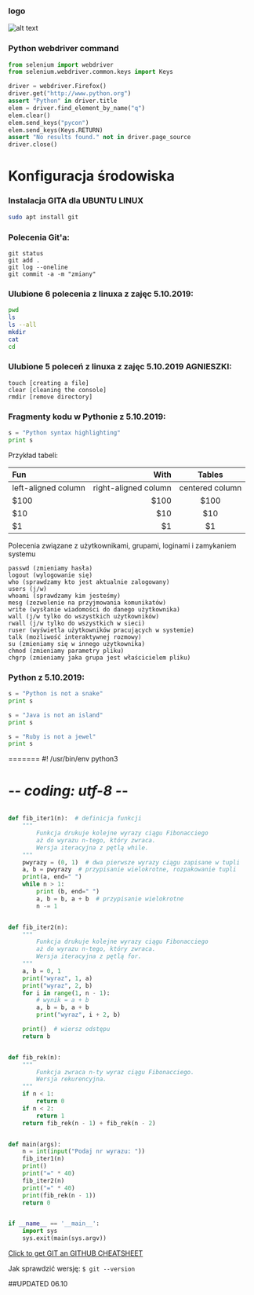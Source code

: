 ### logo 
![alt text](https://cdv.pl/wp-content/uploads/2018/02/logo.svg "Logo CDV")

### Python webdriver command

```Python
from selenium import webdriver
from selenium.webdriver.common.keys import Keys

driver = webdriver.Firefox()
driver.get("http://www.python.org")
assert "Python" in driver.title
elem = driver.find_element_by_name("q")
elem.clear()
elem.send_keys("pycon")
elem.send_keys(Keys.RETURN)
assert "No results found." not in driver.page_source
driver.close()
```



# Konfiguracja środowiska 

### Instalacja GITA dla UBUNTU LINUX
```sh
sudo apt install git
```

### Polecenia Git'a:
```git
git status
git add .
git log --oneline
git commit -a -m "zmiany"
```

### Ulubione 6 polecenia z linuxa z zajęc 5.10.2019:
```sh
pwd
ls
ls --all
mkdir
cat
cd
```

### Ulubione 5 poleceń z linuxa z zajęc 5.10.2019 AGNIESZKI:
```sudo apt install [installing stuff]
touch [creating a file]
clear [cleaning the console]
rmdir [remove directory]
```

### Fragmenty kodu w Pythonie z 5.10.2019:
```python
s = "Python syntax highlighting"
print s
```



Przykład tabeli:

| Fun                  | With                 | Tables          |
| :------------------- | -------------------: |:---------------:|
| left-aligned column  | right-aligned column | centered column |
| $100                 | $100                 | $100            |
| $10                  | $10                  | $10             |
| $1                   | $1                   | $1              |

Polecenia związane z użytkownikami, grupami, loginami i zamykaniem systemu
```newgrp (dodajemy nową grupę)
passwd (zmieniamy hasła)
logout (wylogowanie się)
who (sprawdzamy kto jest aktualnie zalogowany)
users (j/w)
whoami (sprawdzamy kim jesteśmy)
mesg (zezwolenie na przyjmowania komunikatów)
write (wysłanie wiadomości do danego użytkownika)
wall (j/w tylko do wszystkich użytkowników)
rwall (j/w tylko do wszystkich w sieci)
ruser (wyświetla użytkowników pracujących w systemie)
talk (możliwość interaktywnej rozmowy)
su (zmieniamy się w innego użytkownika)
chmod (zmieniamy parametry pliku)
chgrp (zmieniamy jaka grupa jest właścicielem pliku) 
```


### Python z 5.10.2019:
```python
s = "Python is not a snake"
print s
```

```python
s = "Java is not an island"
print s
```

```python
s = "Ruby is not a jewel"
print s
```
=======
#! /usr/bin/env python3
# -*- coding: utf-8 -*-


```Python

def fib_iter1(n):  # definicja funkcji
    """
        Funkcja drukuje kolejne wyrazy ciągu Fibonacciego
        aż do wyrazu n-tego, który zwraca.
        Wersja iteracyjna z pętlą while.
    """
    pwyrazy = (0, 1)  # dwa pierwsze wyrazy ciągu zapisane w tupli
    a, b = pwyrazy  # przypisanie wielokrotne, rozpakowanie tupli
    print(a, end=" ")
    while n > 1:
        print (b, end=" ")
        a, b = b, a + b  # przypisanie wielokrotne
        n -= 1


def fib_iter2(n):
    """
        Funkcja drukuje kolejne wyrazy ciągu Fibonacciego
        aż do wyrazu n-tego, który zwraca.
        Wersja iteracyjna z pętlą for.
    """
    a, b = 0, 1
    print("wyraz", 1, a)
    print("wyraz", 2, b)
    for i in range(1, n - 1):
        # wynik = a + b
        a, b = b, a + b
        print("wyraz", i + 2, b)

    print()  # wiersz odstępu
    return b


def fib_rek(n):
    """
        Funkcja zwraca n-ty wyraz ciągu Fibonacciego.
        Wersja rekurencyjna.
    """
    if n < 1:
        return 0
    if n < 2:
        return 1
    return fib_rek(n - 1) + fib_rek(n - 2)


def main(args):
    n = int(input("Podaj nr wyrazu: "))
    fib_iter1(n)
    print()
    print("=" * 40)
    fib_iter2(n)
    print("=" * 40)
    print(fib_rek(n - 1))
    return 0


if __name__ == '__main__':
    import sys
    sys.exit(main(sys.argv))
``` 



[Click to get GIT an GITHUB CHEATSHEET](https://github.github.com/training-kit/downloads/github-git-cheat-sheet.pdf)

Jak sprawdzić wersję:
```$ git --version```

##UPDATED 06.10